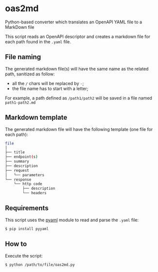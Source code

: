 # oas2md
Python-based converter which translates an OpenAPI YAML file to a MarkDown file

This script reads an OpenAPI descriptor and creates a markdown file for each path found in the `.yaml` file.

## File naming
The generated markdown file(s) will have the same name as the related path, sanitized as follow:
* all the `/` chars will be replaced by `-`;
* the file name has to start with a letter;

For example, a path defined as `/path1/path2` will be saved in a file named `path1-path2.md`

## Markdown template
The generated markdown file will have the following template (one file for each path):

```bash
file
│
├── title
├── endpoint(s)
├── summary
├── description
├── request
│   └── parameters
└── response
    └── http code
        ├── description
        └── headers
```


## Requirements
This script uses the [pyaml](https://pyyaml.org/) module to read and parse the `.yaml` file:
```bash
$ pip install pyyaml
```

## How to
Execute the script:
```bash
$ python /path/to/file/oas2md.py
```